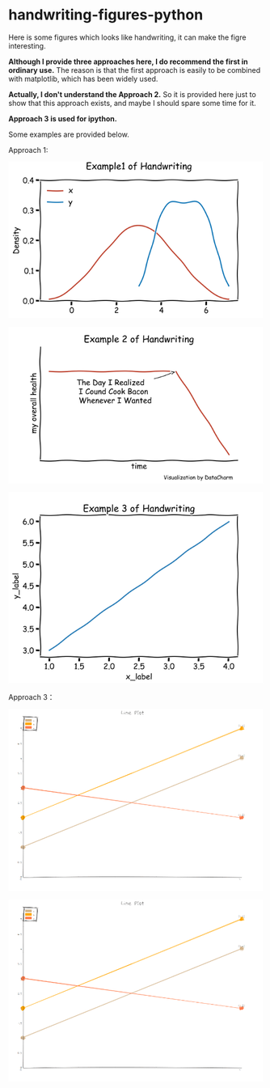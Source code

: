 # handwriting-figures-python
Here is some figures which looks like handwriting, it can make the figre interesting.

**Although I provide three approaches here, I do recommend the first in ordinary use.** The reason is that the first approach is easily to be combined with matplotlib, which has been widely used. 

**Actually, I don't understand the Approach 2.** So it is provided here just to show that this approach exists, and maybe I should spare some time for it.

**Approach 3 is used for ipython.**

Some examples are provided below.

Approach 1:

![image](https://github.com/nemosteven/handwriting-figures-python/blob/main/images/Figure_1.png)

![image](https://github.com/nemosteven/handwriting-figures-python/blob/main/images/Figure_2.png)

![image](https://github.com/nemosteven/handwriting-figures-python/blob/main/images/Figure_3.png)

Approach 3：

![image](images/fig1.png)

![image](images/fig1.png)
